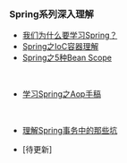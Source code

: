 ### Spring系列深入理解

- [我们为什么要学习Spring？](https://mp.weixin.qq.com/s/9mcZ5bwhrQ_sJdK5kFsluA)
- [Spring之IoC容器理解](https://mp.weixin.qq.com/s?__biz=MzU4NzYwNDAwMg==&mid=2247484876&idx=1&sn=14b1e3db07fe81fa20f6ff7ebb1c432e&chksm=fde8cc81ca9f4597762cbe311df716c0d8b5fa49535a9b2f0f59fdd483e6ad33f77ceff89f61&scene=0#rd)
- [Spring之5种Bean Scope](https://mp.weixin.qq.com/s?__biz=MzU4NzYwNDAwMg==&mid=2247484876&idx=2&sn=c21658d9b0c5b8e3fcb05161ed195f7e&chksm=fde8cc81ca9f45976aeb413a17f42c8a0048af4660855e5086dd0a8a51a1c091efea9000dbb3&scene=0#rd)
<br>


- [学习Spring之Aop手稿](https://mp.weixin.qq.com/s?__biz=MzU4NzYwNDAwMg==&mid=2247485351&idx=1&sn=3374330bbd8c27ef3063dfa85dbc6968&chksm=fde8ceeaca9f47fc0496f1571a4b84f474cb017dbac7e79558fdf6d6414119d719da02f122aa&scene=0#rd)
<br>


- [理解Spring事务中的那些坑](https://mp.weixin.qq.com/s?__biz=MzU4NzYwNDAwMg==&mid=2247485059&idx=1&sn=469edc1e4abe780130234f707f20b042&chksm=fde8cfceca9f46d8afd3b54ee0009270945625682e00182595f90e2420c305771bcc6c776fca&scene=0#rd)

- [待更新]

